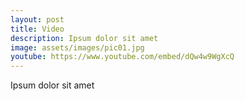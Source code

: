 ```yaml
---
layout: post
title: Video
description: Ipsum dolor sit amet
image: assets/images/pic01.jpg
youtube: https://www.youtube.com/embed/dQw4w9WgXcQ
---
```


Ipsum dolor sit amet


